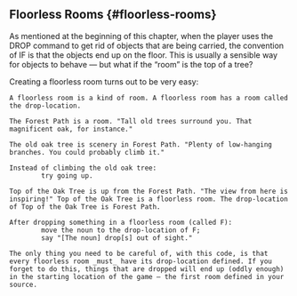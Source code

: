 ## Floorless Rooms {#floorless-rooms}

As mentioned at the beginning of this chapter, when the player uses the DROP command to get rid of objects that are being carried, the convention of IF is that the objects end up on the floor. This is usually a sensible way for objects to behave — but what if the “room” is the top of a tree?

Creating a floorless room turns out to be very easy:

```inform7
A floorless room is a kind of room. A floorless room has a room called the drop-location.

The Forest Path is a room. "Tall old trees surround you. That magnificent oak, for instance."

The old oak tree is scenery in Forest Path. "Plenty of low-hanging branches. You could probably climb it."

Instead of climbing the old oak tree:
        try going up.

Top of the Oak Tree is up from the Forest Path. "The view from here is inspiring!" Top of the Oak Tree is a floorless room. The drop-location of Top of the Oak Tree is Forest Path.

After dropping something in a floorless room (called F):
        move the noun to the drop-location of F;
        say "[The noun] drop[s] out of sight."

The only thing you need to be careful of, with this code, is that every floorless room _must_ have its drop-location defined. If you forget to do this, things that are dropped will end up (oddly enough) in the starting location of the game — the first room defined in your source.
